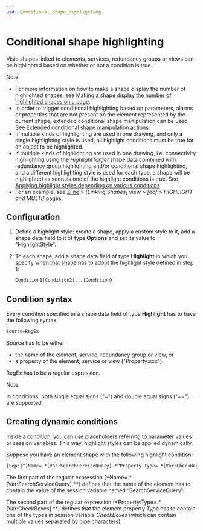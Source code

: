 ```yaml
---
uid: Conditional_shape_highlighting
---
```


# Conditional shape highlighting

Visio shapes linked to elements, services, redundancy groups or views can be highlighted based on whether or not a condition is true.

> [!NOTE]
> - For more information on how to make a shape display the number of highlighted shapes, see [Making a shape display the number of highlighted shapes on a page](xref:Making_a_shape_display_the_number_of_highlighted_shapes_on_a_page).
> - In order to trigger conditional highlighting based on parameters, alarms or properties that are not present on the element represented by the current shape, extended conditional shape manipulation can be used. See [Extended conditional shape manipulation actions](xref:Extended_conditional_shape_manipulation_actions).
> - If multiple kinds of highlighting are used in one drawing, and only a single highlighting style is used, all highlight conditions must be true for an object to be highlighted.
> - If multiple kinds of highlighting are used in one drawing, i.e. connectivity highlighting using the _HighlightTarget_ shape data combined with redundancy group highlighting and/or conditional shape highlighting, and a different highlighting style is used for each type, a shape will be highlighted as soon as one of the highlight conditions is true. See [Applying highlight styles depending on various conditions](xref:Options_for_highlighting_DCF_connections#applying-highlight-styles-depending-on-various-conditions).
> - For an example, see [Ziine](xref:ZiineDemoSystem) > *[Linking Shapes]* view > *[dcf > HIGHLIGHT and MULTI]* pages.

## Configuration

1. Define a highlight style: create a shape, apply a custom style to it, add a shape data field to it of type **Options** and set its value to "HighlightStyle".

1. To each shape, add a shape data field of type **Highlight** in which you specify when that shape has to adopt the highlight style defined in step 1:

   ```txt
   Condition1|Condition2|...|ConditionX
   ```

## Condition syntax

Every condition specified in a shape data field of type **Highlight** has to have the following syntax:

```txt
Source=RegEx
```

Source has to be either

- the name of the element, service, redundancy group or view, or
- a property of the element, service or view ("Property:xxx").

RegEx has to be a regular expression.

> [!NOTE]
> In conditions, both single equal signs ("=") and double equal signs ("==") are supported.

## Creating dynamic conditions

Inside a condition, you can use placeholders referring to parameter values or session variables. This way, highlight styles can be applied dynamically.

Suppose you have an element shape with the following highlight condition:

```txt
[Sep:|^]Name=.*[Var:SearchServiceQuery].*^Property:Type=.*[Var:CheckBoxes].*
```

The first part of the regular expression (\*Name=.\*\[Var:SearchServiceQuery\].\*\*) defines that the name of the element has to contain the value of the session variable named “SearchServiceQuery”.

The second part of the regular expression (\*Property:Type=.\*\[Var:CheckBoxes\].\*\*) defines that the element property *Type* has to contain one of the types in session variable *CheckBoxes* (which can contain multiple values separated by pipe characters).
